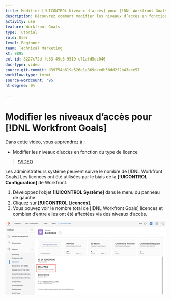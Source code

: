 ```yaml
---
title: Modifier [!UICONTROL Niveaux d’accès] pour [!DNL Workfront Goals]
description: Découvrez comment modifier les niveaux d’accès en fonction du type de licence de vos utilisateurs dans [!DNL Workfront Goals].
activity: use
feature: Workfront Goals
type: Tutorial
role: User
level: Beginner
team: Technical Marketing
kt: 8895
exl-id: 8227c72d-fc33-49c6-9519-c71afd5dc046
doc-type: video
source-git-commit: d39754b619e526e1a869deedb38dd2f2b43aee57
workflow-type: tm+mt
source-wordcount: '95'
ht-degree: 0%

---
```


# Modifier les niveaux d’accès pour [!DNL Workfront Goals]

Dans cette vidéo, vous apprendrez à :

* Modifier les niveaux d’accès en fonction du type de licence

>[!VIDEO](https://video.tv.adobe.com/v/335189/?quality=12)

Les administrateurs système peuvent suivre le nombre de [!DNL Workfront Goals] Les licences ont été utilisées par le biais de la **[!UICONTROL Configuration]** de Workfront.

1. Développez l’objet **[!UICONTROL Système]** dans le menu du panneau de gauche.
1. Cliquez sur **[!UICONTROL Licences]**.
1. Vous pouvez voir le nombre total de [!DNL Workfront Goals] licences et combien d’entre elles ont été affectées via des niveaux d’accès.

![Capture d’écran du nombre de [!DNL Workfront Goals] licences dans la zone Paramètres de [!DNL Workfront]](assets/02-workfront-goals-licenses.png)

